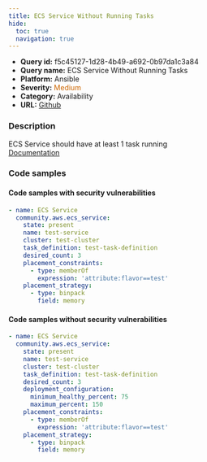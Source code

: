 ```yaml
---
title: ECS Service Without Running Tasks
hide:
  toc: true
  navigation: true
---
```


<style>
  .highlight .hll {
    background-color: #ff171742;
  }
  .md-content {
    max-width: 1100px;
    margin: 0 auto;
  }
</style>

-   **Query id:** f5c45127-1d28-4b49-a692-0b97da1c3a84
-   **Query name:** ECS Service Without Running Tasks
-   **Platform:** Ansible
-   **Severity:** <span style="color:#C60">Medium</span>
-   **Category:** Availability
-   **URL:** [Github](https://github.com/Checkmarx/kics/tree/master/assets/queries/ansible/aws/ecs_service_without_running_tasks)

### Description
ECS Service should have at least 1 task running<br>
[Documentation](https://docs.ansible.com/ansible/latest/collections/community/aws/ecs_service_module.html#ansible-collections-community-aws-ecs-service-module)

### Code samples
#### Code samples with security vulnerabilities
```yaml title="Postitive test num. 1 - yaml file" hl_lines="2"
- name: ECS Service
  community.aws.ecs_service:
    state: present
    name: test-service
    cluster: test-cluster
    task_definition: test-task-definition
    desired_count: 3
    placement_constraints:
      - type: memberOf
        expression: 'attribute:flavor==test'
    placement_strategy:
      - type: binpack
        field: memory

```


#### Code samples without security vulnerabilities
```yaml title="Negative test num. 1 - yaml file"
- name: ECS Service
  community.aws.ecs_service:
    state: present
    name: test-service
    cluster: test-cluster
    task_definition: test-task-definition
    desired_count: 3
    deployment_configuration:
      minimum_healthy_percent: 75
      maximum_percent: 150
    placement_constraints:
      - type: memberOf
        expression: 'attribute:flavor==test'
    placement_strategy:
      - type: binpack
        field: memory

```
